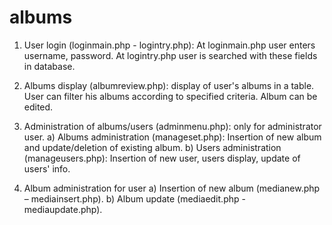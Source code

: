# albums

1) User login (loginmain.php - logintry.php): At loginmain.php user enters username, password.
At logintry.php user is searched with these fields in database.

2) Albums display (albumreview.php): display of user's albums in a table. User can filter his albums according to specified criteria.
Album can be edited.

3) Administration of albums/users (adminmenu.php): only for administrator user.
    a) Albums administration (manageset.php): Insertion of new album and update/deletion of existing album.
    b) Users administration (manageusers.php): Insertion of new user, users display, update of users' info.
    
4) Album administration for user
    a) Insertion of new album (medianew.php – mediainsert.php).
    b) Album update (mediaedit.php - mediaupdate.php).
